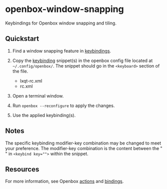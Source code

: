 # openbox-window-snapping

Keybindings for Openbox window snapping and tiling.

## Quickstart

1. Find a window snapping feature in [keybindings](keybindings).
2. Copy the [keybinding](keybindings) snippet(s) in the openbox config file located at `~/.config/openbox/`. The snippet should go in the `<keyboard>` section of the file.

   - lxqt-rc.xml
   - rc.xml

3. Open a terminal window.
4. Run `openbox --reconfigure` to apply the changes.
5. Use the applied keybinding(s).

## Notes

The specific keybinding modifier-key combination may be changed to meet your preference. The modifier-key combination is the content between the " " in `<keybind key="">` within the snippet.

## Resources

For more information, see Openbox [actions][openbox-actions] and [bindings][openbox-bindings].

<!-- links -->
[openbox-actions]: http://openbox.org/wiki/Help:Actions#Action_syntax
[openbox-bindings]: http://openbox.org/wiki/Help:Bindings
